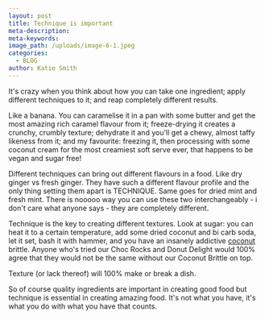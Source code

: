 ```yaml
---
layout: post
title: Technique is important
meta-description:
meta-keywords:
image_path: /uploads/image-6-1.jpeg
categories:
  - BLOG
author: Katie Smith
---
```


It's crazy when you think about how you can take one ingredient; apply different techniques to it; and reap completely different results.

Like a banana. You can caramelise it in a pan with some butter and get the most amazing rich caramel flavour from it; freeze-drying it creates a crunchy, crumbly texture; dehydrate it and you'll get a chewy, almost taffy likeness from it; and my favourite: freezing it, then processing with some coconut cream for the most creamiest soft serve ever, that happens to be vegan and sugar free\!

Different techniques can bring out different flavours in a food. Like dry ginger vs fresh ginger. They have such a different flavour profile and the only thing setting them apart is TECHNIQUE. Same goes for dried mint and fresh mint. There is nooooo way you can use these two interchangeably - i don't care what anyone says - they are completely different.

Technique is the key to creating different textures. Look at sugar: you can heat it to a certain temperature, add some dried coconut and bi carb soda, let it set, bash it with hammer, and you have an insanely addictive&nbsp;[coconut](/dairy%20free/egg%20free/gluten%20free/refined%20sugar%20free/vegan/2020/02/24/coconut-brittle.html) brittle. Anyone who's tried our Choc Rocks and Donut Delight would 100% agree that they would not be the same without our Coconut Brittle on top.

Texture (or lack thereof) will 100% make or break a dish.

So of course quality ingredients are important in creating good food but technique is essential in creating amazing food. It's not what you have, it's what you do with what you have that counts.